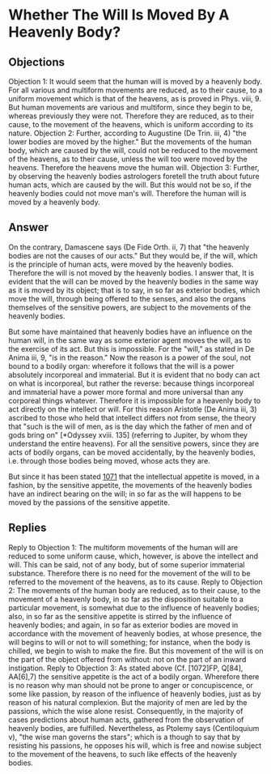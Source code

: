 # Whether The Will Is Moved By A Heavenly Body?
## Objections
Objection 1: It would seem that the human will is moved by a heavenly body. For all various and multiform movements are reduced, as to their cause, to a uniform movement which is that of the heavens, as is proved in Phys. viii, 9. But human movements are various and multiform, since they begin to be, whereas previously they were not. Therefore they are reduced, as to their cause, to the movement of the heavens, which is uniform according to its nature.
Objection 2: Further, according to Augustine (De Trin. iii, 4) "the lower bodies are moved by the higher." But the movements of the human body, which are caused by the will, could not be reduced to the movement of the heavens, as to their cause, unless the will too were moved by the heavens. Therefore the heavens move the human will.
Objection 3: Further, by observing the heavenly bodies astrologers foretell the truth about future human acts, which are caused by the will. But this would not be so, if the heavenly bodies could not move man's will. Therefore the human will is moved by a heavenly body.
## Answer
On the contrary, Damascene says (De Fide Orth. ii, 7) that "the heavenly bodies are not the causes of our acts." But they would be, if the will, which is the principle of human acts, were moved by the heavenly bodies. Therefore the will is not moved by the heavenly bodies.
I answer that, It is evident that the will can be moved by the heavenly bodies in the same way as it is moved by its object; that is to say, in so far as exterior bodies, which move the will, through being offered to the senses, and also the organs themselves of the sensitive powers, are subject to the movements of the heavenly bodies.

But some have maintained that heavenly bodies have an influence on the human will, in the same way as some exterior agent moves the will, as to the exercise of its act. But this is impossible. For the "will," as stated in De Anima iii, 9, "is in the reason." Now the reason is a power of the soul, not bound to a bodily organ: wherefore it follows that the will is a power absolutely incorporeal and immaterial. But it is evident that no body can act on what is incorporeal, but rather the reverse: because things incorporeal and immaterial have a power more formal and more universal than any corporeal things whatever. Therefore it is impossible for a heavenly body to act directly on the intellect or will. For this reason Aristotle (De Anima iii, 3) ascribed to those who held that intellect differs not from sense, the theory that "such is the will of men, as is the day which the father of men and of gods bring on" [*Odyssey xviii. 135] (referring to Jupiter, by whom they understand the entire heavens). For all the sensitive powers, since they are acts of bodily organs, can be moved accidentally, by the heavenly bodies, i.e. through those bodies being moved, whose acts they are.

But since it has been stated [1071](A[2]) that the intellectual appetite is moved, in a fashion, by the sensitive appetite, the movements of the heavenly bodies have an indirect bearing on the will; in so far as the will happens to be moved by the passions of the sensitive appetite.
## Replies
Reply to Objection 1: The multiform movements of the human will are reduced to some uniform cause, which, however, is above the intellect and will. This can be said, not of any body, but of some superior immaterial substance. Therefore there is no need for the movement of the will to be referred to the movement of the heavens, as to its cause.
Reply to Objection 2: The movements of the human body are reduced, as to their cause, to the movement of a heavenly body, in so far as the disposition suitable to a particular movement, is somewhat due to the influence of heavenly bodies; also, in so far as the sensitive appetite is stirred by the influence of heavenly bodies; and again, in so far as exterior bodies are moved in accordance with the movement of heavenly bodies, at whose presence, the will begins to will or not to will something; for instance, when the body is chilled, we begin to wish to make the fire. But this movement of the will is on the part of the object offered from without: not on the part of an inward instigation.
Reply to Objection 3: As stated above (Cf. [1072]FP, Q[84], AA[6],7) the sensitive appetite is the act of a bodily organ. Wherefore there is no reason why man should not be prone to anger or concupiscence, or some like passion, by reason of the influence of heavenly bodies, just as by reason of his natural complexion. But the majority of men are led by the passions, which the wise alone resist. Consequently, in the majority of cases predictions about human acts, gathered from the observation of heavenly bodies, are fulfilled. Nevertheless, as Ptolemy says (Centiloquium v), "the wise man governs the stars"; which is a though to say that by resisting his passions, he opposes his will, which is free and nowise subject to the movement of the heavens, to such like effects of the heavenly bodies.